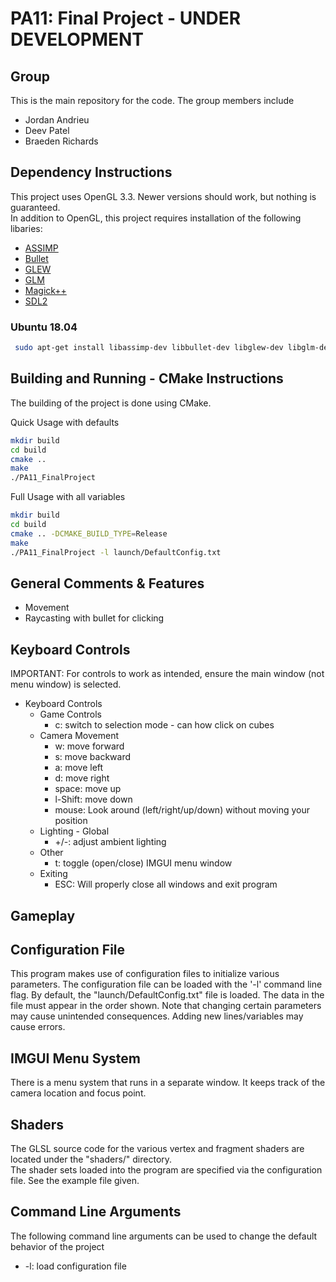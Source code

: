 # PA11: Final Project - UNDER DEVELOPMENT

## Group
This is the main repository for the code. The group members include
  * Jordan Andrieu
  * Deev Patel
  * Braeden Richards

## Dependency Instructions
This project uses OpenGL 3.3. Newer versions should work, but nothing is guaranteed. <br>
In addition to OpenGL, this project requires installation of the following libaries:
 * [ASSIMP](https://github.com/assimp/assimp/wiki)
 * [Bullet](https://github.com/bulletphysics/bullet3)
 * [GLEW](http://glew.sourceforge.net/)
 * [GLM](http://glm.g-truc.net/0.9.7/index.html)
 * [Magick++](http://www.imagemagick.org/Magick%2B%2B/)
 * [SDL2](https://wiki.libsdl.org/Tutorials)

### Ubuntu 18.04
```bash
 sudo apt-get install libassimp-dev libbullet-dev libglew-dev libglm-dev libmagick++-dev libsdl2-dev
```

## Building and Running - CMake Instructions
The building of the project is done using CMake.

Quick Usage with defaults
```bash
mkdir build
cd build
cmake ..
make
./PA11_FinalProject
```

Full Usage with all variables
```bash
mkdir build
cd build
cmake .. -DCMAKE_BUILD_TYPE=Release
make
./PA11_FinalProject -l launch/DefaultConfig.txt
```

## General Comments & Features
* Movement
* Raycasting with bullet for clicking

## Keyboard Controls
IMPORTANT: For controls to work as intended, ensure the main window (not menu window) is selected. <br>
* Keyboard Controls
  * Game Controls
    * c: switch to selection mode - can how click on cubes
  * Camera Movement
    * w: move forward
    * s: move backward
    * a: move left
    * d: move right
    * space: move up
    * l-Shift: move down
    * mouse: Look around (left/right/up/down) without moving your position
  * Lighting - Global
      * +/-: adjust ambient lighting
   * Other
      * t: toggle (open/close) IMGUI menu window
   * Exiting
      * ESC: Will properly close all windows and exit program

## Gameplay

## Configuration File
This program makes use of configuration files to initialize various parameters. The configuration file can be loaded with the '-l' command line flag. By default, the "launch/DefaultConfig.txt" file is loaded. The data in the file must appear in the order shown. Note that changing certain parameters may cause unintended consequences. Adding new lines/variables may cause errors.

## IMGUI Menu System
There is a menu system that runs in a separate window. It keeps track of the camera location and focus point.<br>

## Shaders
The GLSL source code for the various vertex and fragment shaders are located under the "shaders/" directory. <br>
The shader sets loaded into the program are specified via the configuration file. See the example file given.

## Command Line Arguments
The following command line arguments can be used to change the default behavior of the project
  * -l: load configuration file
